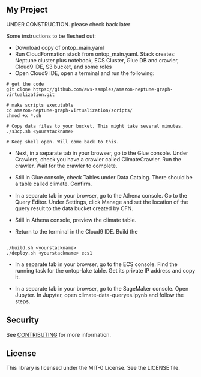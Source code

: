 ## My Project

UNDER CONSTRUCTION. please check back later

Some instructions to be fleshed out:
- Download copy of ontop_main.yaml
- Run CloudFormation stack from ontop_main.yaml. Stack creates: Neptune cluster plus notebook, ECS Cluster, Glue DB and crawler, Cloud9 IDE, S3 bucket, and some roles
- Open Cloud9 IDE, open a terminal and run the following:

```
# get the code
git clone https://github.com/aws-samples/amazon-neptune-graph-virtualization.git

# make scripts executable
cd amazon-neptune-graph-virtualization/scripts/
chmod +x *.sh

# Copy data files to your bucket. This might take several minutes.
./s3cp.sh <yourstackname>

# Keep shell open. Will come back to this.
```

- Next, in a separate tab in your browser, go to the Glue console. Under Crawlers, check you have a crawler called ClimateCrawler. Run the crawler. Wait for the crawler to complete.

- Still in Glue console, check Tables under Data Catalog. There should be a table called climate. Confirm.

- In a separate tab in your browser, go to the Athena console. Go to the Query Editor. Under Settings, click Manage and set the location of the query result to the data bucket created by CFN.

- Still in Athena console, preview the climate table.

- Return to the terminal in the Cloud9 IDE. Build the
```

./build.sh <yourstackname>
./deploy.sh <yourstackname> ecs1
```

- In a separate tab in your browser, go to the ECS console. Find the running task for the ontop-lake table. Get its private IP address and copy it.

- In a separate tab in your browser, go to the SageMaker console. Open Jupyter. In Jupyter, open climate-data-queryes.ipynb and follow the steps.

## Security

See [CONTRIBUTING](CONTRIBUTING.md#security-issue-notifications) for more information.

## License

This library is licensed under the MIT-0 License. See the LICENSE file.

